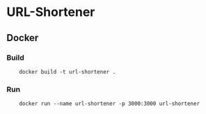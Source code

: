 # URL-Shortener

## Docker

### Build

```
    docker build -t url-shortener .
```

### Run

```
    docker run --name url-shortener -p 3000:3000 url-shortener
```

